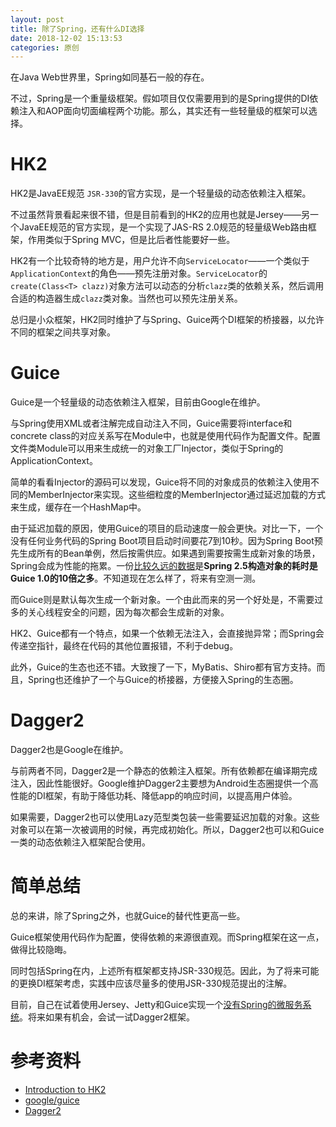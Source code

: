 ```yaml
---
layout: post
title: 除了Spring，还有什么DI选择
date: 2018-12-02 15:13:53
categories: 原创
---
```


在Java Web世界里，Spring如同基石一般的存在。

不过，Spring是一个重量级框架。假如项目仅仅需要用到的是Spring提供的DI依赖注入和AOP面向切面编程两个功能。那么，其实还有一些轻量级的框架可以选择。

# HK2

HK2是JavaEE规范 `JSR-330`的官方实现，是一个轻量级的动态依赖注入框架。

不过虽然背景看起来很不错，但是目前看到的HK2的应用也就是Jersey——另一个JavaEE规范的官方实现，是一个实现了JAS-RS 2.0规范的轻量级Web路由框架，作用类似于Spring MVC，但是比后者性能要好一些。

HK2有一个比较奇特的地方是，用户允许不向`ServiceLocator`——一个类似于`ApplicationContext`的角色——预先注册对象。`ServiceLocator`的`create(Class<T> clazz)`对象方法可以动态的分析`clazz`类的依赖关系，然后调用合适的构造器生成`clazz`类对象。当然也可以预先注册关系。

总归是小众框架，HK2同时维护了与Spring、Guice两个DI框架的桥接器，以允许不同的框架之间共享对象。

# Guice

Guice是一个轻量级的动态依赖注入框架，目前由Google在维护。

与Spring使用XML或者注解完成自动注入不同，Guice需要将interface和concrete class的对应关系写在Module中，也就是使用代码作为配置文件。配置文件类Module可以用来生成统一的对象工厂Injector，类似于Spring的ApplicationContext。

简单的看看Injector的源码可以发现，Guice将不同的对象成员的依赖注入使用不同的MemberInjector来实现。这些细粒度的MemberInjector通过延迟加载的方式来生成，缓存在一个HashMap中。

由于延迟加载的原因，使用Guice的项目的启动速度一般会更快。对比一下，一个没有任何业务代码的Spring Boot项目启动时间要花7到10秒。因为Spring Boot预先生成所有的Bean单例，然后按需供应。如果遇到需要按需生成新对象的场景，Spring会成为性能的拖累。一份[比较久远的数据](https://www.javalobby.org//articles/guice-vs-spring/)是**Spring 2.5构造对象的耗时是Guice 1.0的10倍之多**。不知道现在怎么样了，将来有空测一测。

而Guice则是默认每次生成一个新对象。一个由此而来的另一个好处是，不需要过多的关心线程安全的问题，因为每次都会生成新的对象。

HK2、Guice都有一个特点，如果一个依赖无法注入，会直接抛异常；而Spring会传递空指针，最终在代码的其他位置报错，不利于debug。

此外，Guice的生态也还不错。大致搜了一下，MyBatis、Shiro都有官方支持。而且，Spring也还维护了一个与Guice的桥接器，方便接入Spring的生态圈。

# Dagger2

Dagger2也是Google在维护。

与前两者不同，Dagger2是一个静态的依赖注入框架。所有依赖都在编译期完成注入，因此性能很好。Google维护Dagger2主要想为Android生态圈提供一个高性能的DI框架，有助于降低功耗、降低app的响应时间，以提高用户体验。

如果需要，Dagger2也可以使用Lazy范型类包装一些需要延迟加载的对象。这些对象可以在第一次被调用的时候，再完成初始化。所以，Dagger2也可以和Guice一类的动态依赖注入框架配合使用。

# 简单总结

总的来讲，除了Spring之外，也就Guice的替代性更高一些。

Guice框架使用代码作为配置，使得依赖的来源很直观。而Spring框架在这一点，做得比较隐晦。

同时包括Spring在内，上述所有框架都支持JSR-330规范。因此，为了将来可能的更换DI框架考虑，实践中应该尽量多的使用JSR-330规范提出的注解。

目前，自己在试着使用Jersey、Jetty和Guice实现一个[没有Spring的微服务系统](https://github.com/ZhangXinJason/account-demo)。将来如果有机会，会试一试Dagger2框架。

# 参考资料

* [Introduction to HK2](https://javaee.github.io/hk2/introduction.html)
* [google/guice](https://github.com/google/guice)
* [Dagger2](https://google.github.io/dagger/)
